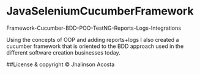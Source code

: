 # JavaSeleniumCucumberFramework

Framework-Cucumber-BDD-POO-TestNG-Reports-Logs-Integrations

Using the concepts of OOP and adding reports+logs I also created a cucumber framework that is oriented to the BDD approach used in the different software creation businesses today.

##License & copyright © Jhalinson Acosta
